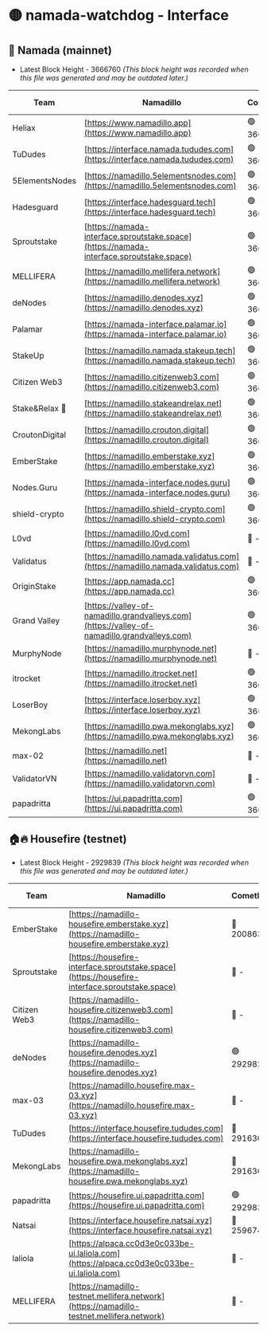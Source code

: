 # 🟡 namada-watchdog - Interface

## 🚀 Namada (mainnet)
- Latest Block Height - 3666760 *(This block height was recorded when this file was generated and may be outdated later.)*

| Team | Namadillo | CometBFT | Indexer | MASP Indexer |
|-|-|-|-|-|
| Heliax | [https://www.namadillo.app](https://www.namadillo.app) | 🟢 3666738 | 🟢 3666737 | 🟢 3666738 |
| TuDudes | [https://interface.namada.tududes.com](https://interface.namada.tududes.com) | 🟢 3666738 | 🟢 3666738 | 🟢 3666738 |
| 5ElementsNodes | [https://namadillo.5elementsnodes.com](https://namadillo.5elementsnodes.com) | 🟢 3666738 | 🟢 3666738 | 🟢 3666738 |
| Hadesguard | [https://interface.hadesguard.tech](https://interface.hadesguard.tech) | 🟢 3666739 | 🟢 3666739 | 🟢 3666739 |
| Sproutstake | [https://namada-interface.sproutstake.space](https://namada-interface.sproutstake.space) | 🟢 3666740 | 🟢 3666740 | 🟢 3666740 |
| MELLIFERA | [https://namadillo.mellifera.network](https://namadillo.mellifera.network) | 🟢 3666741 | 🟢 3666741 | 🟢 3666741 |
| deNodes | [https://namadillo.denodes.xyz](https://namadillo.denodes.xyz) | 🟢 3666741 | 🟢 3666741 | 🟢 3666741 |
| Palamar | [https://namada-interface.palamar.io](https://namada-interface.palamar.io) | 🟢 3666742 | 🟢 3666742 | 🟢 3666742 |
| StakeUp | [https://namadillo.namada.stakeup.tech](https://namadillo.namada.stakeup.tech) | 🟢 3666743 | 🟢 3666743 | 🟢 3666743 |
| Citizen Web3 | [https://namadillo.citizenweb3.com](https://namadillo.citizenweb3.com) | 🟢 3666744 | 🟢 3666743 | 🟢 3666744 |
| Stake&Relax 🦥 | [https://namadillo.stakeandrelax.net](https://namadillo.stakeandrelax.net) | 🟢 3666744 | 🟢 3666744 | 🟢 3666744 |
| CroutonDigital | [https://namadillo.crouton.digital](https://namadillo.crouton.digital) | 🟢 3666745 | 🟢 3666745 | 🟢 3666745 |
| EmberStake | [https://namadillo.emberstake.xyz](https://namadillo.emberstake.xyz) | 🟢 3666746 | 🟢 3666746 | 🟢 3666746 |
| Nodes.Guru | [https://namada-interface.nodes.guru](https://namada-interface.nodes.guru) | 🟢 3666746 | 🟢 3666746 | 🟢 3666746 |
| shield-crypto | [https://namadillo.shield-crypto.com](https://namadillo.shield-crypto.com) | 🟢 3666747 | 🔴 3659615 | 🟢 3666747 |
| L0vd | [https://namadillo.l0vd.com](https://namadillo.l0vd.com) | 🔴 - | 🔴 - | 🔴 - |
| Validatus | [https://namadillo.namada.validatus.com](https://namadillo.namada.validatus.com) | 🔴 - | 🔴 - | 🔴 - |
| OriginStake | [https://app.namada.cc](https://app.namada.cc) | 🟢 3666752 | 🟢 3666752 | 🟢 3666752 |
| Grand Valley | [https://valley-of-namadillo.grandvalleys.com](https://valley-of-namadillo.grandvalleys.com) | 🟢 3666752 | 🟢 3666751 | 🟢 3666752 |
| MurphyNode | [https://namadillo.murphynode.net](https://namadillo.murphynode.net) | 🔴 - | 🔴 - | 🔴 - |
| itrocket | [https://namadillo.itrocket.net](https://namadillo.itrocket.net) | 🟢 3666754 | 🟢 3666754 | 🟢 3666754 |
| LoserBoy | [https://interface.loserboy.xyz](https://interface.loserboy.xyz) | 🟢 3666755 | 🟢 3666755 | 🟢 3666755 |
| MekongLabs | [https://namadillo.pwa.mekonglabs.xyz](https://namadillo.pwa.mekonglabs.xyz) | 🟢 3666755 | 🟢 3666755 | 🟢 3666755 |
| max-02 | [https://namadillo.net](https://namadillo.net) | 🔴 - | 🔴 - | 🔴 - |
| ValidatorVN | [https://namadillo.validatorvn.com](https://namadillo.validatorvn.com) | 🔴 - | 🔴 - | 🔴 - |
| papadritta | [https://ui.papadritta.com](https://ui.papadritta.com) | 🟢 3666760 | 🔴 3663287 | 🔴 3663286 |

## 🏠🔥 Housefire (testnet)
- Latest Block Height - 2929839 *(This block height was recorded when this file was generated and may be outdated later.)*

| Team | Namadillo | CometBFT | Indexer | MASP Indexer |
|-|-|-|-|-|
| EmberStake | [https://namadillo-housefire.emberstake.xyz](https://namadillo-housefire.emberstake.xyz) | 🔴 2008636 | 🔴 - | 🔴 - |
| Sproutstake | [https://housefire-interface.sproutstake.space](https://housefire-interface.sproutstake.space) | 🔴 - | 🔴 - | 🔴 - |
| Citizen Web3 | [https://namadillo-housefire.citizenweb3.com](https://namadillo-housefire.citizenweb3.com) | 🔴 - | 🔴 - | 🔴 - |
| deNodes | [https://namadillo-housefire.denodes.xyz](https://namadillo-housefire.denodes.xyz) | 🟢 2929829 | 🟢 2929829 | 🟢 2929829 |
| max-03 | [https://namadillo.housefire.max-03.xyz](https://namadillo.housefire.max-03.xyz) | 🔴 - | 🔴 - | 🔴 - |
| TuDudes | [https://interface.housefire.tududes.com](https://interface.housefire.tududes.com) | 🔴 2916306 | 🔴 2916306 | 🔴 2916306 |
| MekongLabs | [https://namadillo-housefire.pwa.mekonglabs.xyz](https://namadillo-housefire.pwa.mekonglabs.xyz) | 🔴 2916306 | 🔴 2916306 | 🔴 2916306 |
| papadritta | [https://housefire.ui.papadritta.com](https://housefire.ui.papadritta.com) | 🟢 2929839 | 🟢 2929839 | 🟢 2929839 |
| Natsai | [https://interface.housefire.natsai.xyz](https://interface.housefire.natsai.xyz) | 🔴 2596741 | 🔴 2596741 | 🔴 2596741 |
| laliola | [https://alpaca.cc0d3e0c033be-ui.laliola.com](https://alpaca.cc0d3e0c033be-ui.laliola.com) | 🔴 - | 🔴 - | 🔴 - |
| MELLIFERA | [https://namadillo-testnet.mellifera.network](https://namadillo-testnet.mellifera.network) | 🔴 - | 🔴 2778001 | 🔴 2607259 |

